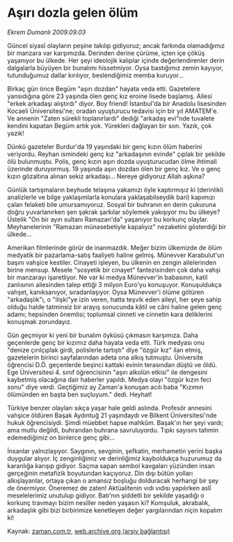 # Aşırı dozla gelen ölüm

*Ekrem Dumanlı 2009.09.03*

<tr><td class="metin" colspan="2" style="padding-top: 20px; padding-left: 5px; ">Güncel siyasî olayların peşine takılıp gidiyoruz; ancak farkında olamadığımız bir manzara var karşımızda. Derinden derine çürüme, içten içe çöküş yaşanıyor bu ülkede. Her şeyi ideolojik kalıplar içinde değerlendirenler derin dalgalarla büyüyen bir bunalımı hissetmiyor. Oysa bastığımız zemin kayıyor, tutunduğumuz dallar kırılıyor, beslendiğimiz memba kuruyor...</td></tr><tr><td class="metin" colspan="2" style="padding-top: 20px; padding-left: 5px; "><p> Birkaç gün önce Begüm "aşırı dozdan" hayata veda etti. Gazetelere yansıdığına göre 23 yaşında ölen genç kız eroine lisede başlamış. Ailesi "erkek arkadaşı alıştırdı" diyor. Boy friend! İstanbul'da bir Anadolu lisesinden Kocaeli Üniversitesi'ne; oradan uyuşturucu tedavisi için bir yıl AMATEM'e. Ve annenin "Zaten sürekli toplanırlardı" dediği "arkadaş evi"nde tuvalete kendini kapatan Begüm artık yok. Yürekleri dağlayan bir son. Yazık, çok yazık!
<p> Dünkü gazeteler Burdur'da 19 yaşındaki bir genç kızın ölüm haberini veriyordu. Reyhan ismindeki genç kız "arkadaşının evinde" çıplak bir şekilde ölü bulunmuştu. Polis, genç kızın aşırı dozda uyuşturucudan ölme ihtimali üzerinde duruyormuş. 19 yaşında aşırı dozdan ölen bir genç kız. Ve o genç kızın gözaltına alınan sekiz arkadaşı... Nereye gidiyoruz Allah aşkına?
<p> Günlük tartışmaların beyhude telaşına yakamızı öyle kaptırmışız ki (derinlikli analizlerle ve bilge yaklaşımlarla konulara yaklaşabilseydik bari) kapımızı çalan felaketi bile umursamıyoruz. Sosyal bir buhranın en derin çukuruna doğru yuvarlanırken şen şakrak şarkılar söylemek yakışıyor mu bu ülkeye? Üstelik "On bir ayın sultanı Ramazan'da" yaşanıyor bu korkunç olaylar. Meyhanelerinin "Ramazan münasebetiyle kapalıyız" nezaketini gösterdiği bir ülkede...
<p> Amerikan filmlerinde görür de inanmazdık. Meğer bizim ülkemizde de ölüm medyatik bir pazarlama-satış faaliyeti haline gelmiş. Münevver Karabulut'un başını vahşice kestiler. Cinayeti işleyen, bu ülkenin en zengin ailelerinden birine mensup. Mesele "sosyetik bir cinayet" fantezisinden çok daha vahşi bir manzarayı işaretliyor. Ne var ki medya Münevver'in babasının, katil zanlısının ailesinden talep ettiği 3 milyon Euro'yu konuşuyor. Konuşuldukça vahşet, kanıksanıyor, sıradanlaşıyor. Oysa Münevver'i ölüme götüren "arkadaşlık"ı, o "ilişki"ye izin veren, hatta teşvik eden aileyi, her şeye sahip olduğu halde tatminsiz bir arayış sonucunda kâtil ve câni haline gelen genç adamı; hepsinden önemlisi; toplumsal cinneti ve cinnetin kara deliklerini konuşmak zorundayız.
<p> Gün geçmiyor ki yeni bir bunalım öyküsü çıkmasın karşımıza. Daha geçenlerde genç bir kızımız daha hayata veda etti. Türk medyası onu "denize çırılçıplak girdi, polislerle tartıştı" diye "özgür kız" ilan etmiş, gazetelerin birinci sayfalarından adeta ona alkış tutmuştu. Üniversite öğrencisi D.Ö. geçenlerde beşinci kattaki evinin terasından düştü ve öldü. Ege Üniversitesi 4. sınıf öğrencisinin "aşırı alkolün etkisi" ile dengesini kaybetmiş olacağına dair haberler yapıldı. Medya olayı "özgür kızın feci sonu" diye verdi. Geçtiğimiz ay Zaman'a konuşan acılı baba "Kızımın ölümünden en başta ben suçluyum." dedi. Heyhat!
<p> Türkiye benzer olayları sıkça yaşar hale geldi aslında. Profesör annesini vahşice öldüren Başak Aydıntuğ 21 yaşındaydı ve Bilkent Üniversitesi'nde hukuk öğrencisiydi. Şimdi müebbet hapse mahkûm. Başak'ın her şeyi vardı; ama mutlu değildi, buhrandan buhrana savruluyordu. Tıpkı sayısını tahmin edemediğimiz on binlerce genç gibi...
<p> İnsanlar yalnızlaşıyor. Saygının, sevginin, şefkatin, merhametin yerini başka duygular alıyor. İç zenginliğimiz ve derinliğimiz kayboldukça huzurumuz da karanlığa karışıp gidiyor. Saçma sapan sembol kavgaları yüzünden insan gerçeğinin metafizik boyutundan kaçıyoruz. Din dışı bütün yolları alkışlayanlar, ortaya çıkan o amansız boşluğu dolduracak herhangi bir şey de önermiyor. Öneremez de zaten! Aktüalitenin vıdı vıdısı yapılırken aslî meselelerimiz unutulup gidiyor. Batı'nın şiddetli bir şekilde yaşadığı o korkunç travmayı bizim nesiller neden yaşasın ki? Komşuluk, akrabalık, arkadaşlık gibi bizi birbirimize kenetleyen değer yargılarından niçin kopalım ki! <br/></p></p></p></p></p></p></p></td></tr>

Kaynak: [zaman.com.tr](http://zaman.com.tr/yazar.do?yazino=887753), [web.archive.org (arşiv bağlantısı)](http://web.archive.org/web/20100111040659/http://zaman.com.tr:80/yazar.do?yazino=887753)
